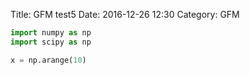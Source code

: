 Title: GFM test5
Date: 2016-12-26 12:30
Category: GFM

```python
import numpy as np
import scipy as np

x = np.arange(10)
```
